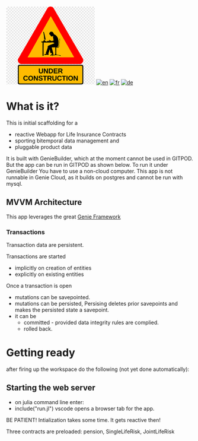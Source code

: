 ![Work in Progress](docs/assets/wip.png)
[![en](https://img.shields.io/badge/lang-en-red.svg)](README.md)
[![fr](https://img.shields.io/badge/lang-fr-blue.svg)](README.fr.md)
[![de](https://img.shields.io/badge/lang-de-green.svg)](README.de.md)
# What is it?

This is initial scaffolding for a 
* reactive Webapp for Life Insurance Contracts
* sporting bitemporal data management and
* pluggable product data

It is built with GenieBuilder, which at the moment cannot be used in GITPOD.
But the app can be run in GITPOD 
as shown below.
To run it under GenieBuilder You have to use a non-cloud computer. This app is not runnable in Genie Cloud, as it builds on postgres
and cannot be run with mysql.

## MVVM Architecture 
This app leverages the great [Genie Framework](https://genieframework.com/)
### Transactions

Transaction data are persistent. 

Transactions are started 
* implicitly on creation of entities
* explicitly on existing entities

Once a transaction is open
* mutations can be savepointed.
* mutations can be persisted, Persising deletes prior savepoints and makes the persisted state a savepoint.
* it can be 
    * committed - provided data integrity rules are complied.
    * rolled back.


# Getting ready

after firing up the workspace do the following (not yet done automatically):

## Starting the web server

- on julia command line enter:
- include("run.jl")
vscode opens a browser tab for the app.

BE PATIENT! Intialization takes some time. It gets reactive then!

Three contracts are preloaded: pension, SingleLifeRisk, JointLifeRisk
